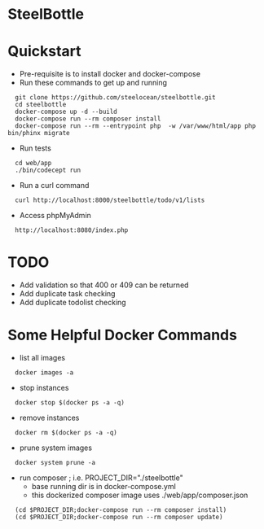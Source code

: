 SteelBottle
===========

Quickstart
==========

* Pre-requisite is to install docker and docker-compose
* Run these commands to get up and running

```
  git clone https://github.com/steelocean/steelbottle.git
  cd steelbottle
  docker-compose up -d --build
  docker-compose run --rm composer install
  docker-compose run --rm --entrypoint php  -w /var/www/html/app php bin/phinx migrate
```

* Run tests

```
  cd web/app
  ./bin/codecept run
```

* Run a curl command

```
  curl http://localhost:8000/steelbottle/todo/v1/lists
```

* Access phpMyAdmin
```
  http://localhost:8080/index.php
```


TODO
====
* Add validation so that 400 or 409 can be returned
* Add duplicate task checking
* Add duplicate todolist checking

Some Helpful Docker Commands
======

* list all images

```
  docker images -a
```

* stop instances

```
  docker stop $(docker ps -a -q)
```

* remove instances

```
  docker rm $(docker ps -a -q)
```

* prune system images

```
  docker system prune -a
```

* run composer ; i.e. PROJECT_DIR="./steelbottle"
  - base running dir is in docker-compose.yml 
  - this dockerized composer image uses ./web/app/composer.json 

```
  (cd $PROJECT_DIR;docker-compose run --rm composer install)
  (cd $PROJECT_DIR;docker-compose run --rm composer update)
```
